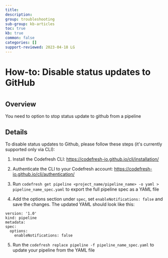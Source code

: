 ```yaml
---
title: 
description: 
group: troubleshooting
sub-group: kb-articles
toc: true
kb: true
common: false
categories: []
support-reviewed: 2023-04-18 LG
---
```


# How-to: Disable status updates to GitHub

#

## Overview

You need to option to stop status update to github from a pipeline

## Details

To disable status updates to Github, please follow these steps (it's currently
supported only via CLI):

  1. Install the Codefresh CLI: <https://codefresh-io.github.io/cli/installation/>

  2. Authenticate the CLI to your Codefresh account: <https://codefresh-io.github.io/cli/authentication/>

  3. Run `codefresh get pipeline <project_name/pipeline_name> -o yaml > pipeline_name_spec.yaml` to export the full pipeline spec as a YAML file

  4. Add the options section under `spec`, set `enableNotifications: false` and save the changes. The updated YAML should look like this:

    
    
    version: '1.0'
    kind: pipeline
    metadata:
    spec:
      options:
        enableNotifications: false
    

  5. Run the `codefresh replace pipeline -f pipeline_name_spec.yaml` to update your pipeline from the YAML file

